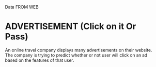 Data FROM WEB

# ADVERTISEMENT (Click on it Or Pass)
An online travel company displays many advertisements on their website. The company is trying to predict whether or not user will click on an ad based on the features of that user.
